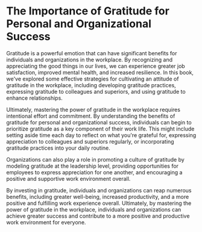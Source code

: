 The Importance of Gratitude for Personal and Organizational Success
==============================================================================================================================================

Gratitude is a powerful emotion that can have significant benefits for individuals and organizations in the workplace. By recognizing and appreciating the good things in our lives, we can experience greater job satisfaction, improved mental health, and increased resilience. In this book, we've explored some effective strategies for cultivating an attitude of gratitude in the workplace, including developing gratitude practices, expressing gratitude to colleagues and superiors, and using gratitude to enhance relationships.

Ultimately, mastering the power of gratitude in the workplace requires intentional effort and commitment. By understanding the benefits of gratitude for personal and organizational success, individuals can begin to prioritize gratitude as a key component of their work life. This might include setting aside time each day to reflect on what you're grateful for, expressing appreciation to colleagues and superiors regularly, or incorporating gratitude practices into your daily routine.

Organizations can also play a role in promoting a culture of gratitude by modeling gratitude at the leadership level, providing opportunities for employees to express appreciation for one another, and encouraging a positive and supportive work environment overall.

By investing in gratitude, individuals and organizations can reap numerous benefits, including greater well-being, increased productivity, and a more positive and fulfilling work experience overall. Ultimately, by mastering the power of gratitude in the workplace, individuals and organizations can achieve greater success and contribute to a more positive and productive work environment for everyone.
